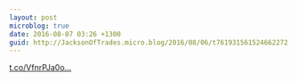 ```yaml
---
layout: post
microblog: true
date: 2016-08-07 03:26 +1300
guid: http://JacksonOfTrades.micro.blog/2016/08/06/t761931561524662272.html
---
```

[t.co/VfnrPJa0o...](https://t.co/VfnrPJa0oa)
